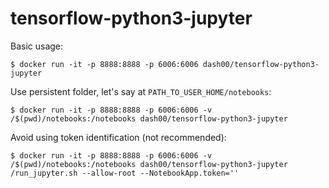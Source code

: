 # tensorflow-python3-jupyter

Basic usage:
``` 
$ docker run -it -p 8888:8888 -p 6006:6006 dash00/tensorflow-python3-jupyter
```

Use persistent folder, let's say at `PATH_TO_USER_HOME/notebooks`:
``` 
$ docker run -it -p 8888:8888 -p 6006:6006 -v /$(pwd)/notebooks:/notebooks dash00/tensorflow-python3-jupyter
```

Avoid using token identification (not recommended):
```
$ docker run -it -p 8888:8888 -p 6006:6006 -v /$(pwd)/notebooks:/notebooks dash00/tensorflow-python3-jupyter /run_jupyter.sh --allow-root --NotebookApp.token=''
```
